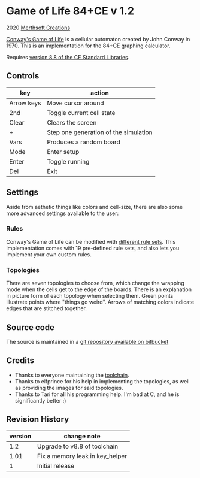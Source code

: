 # Game of Life 84+CE v 1.2

2020 [Merthsoft Creations](shaun@shaunmcfall.com)

[Conway's Game of Life](https://en.wikipedia.org/wiki/Conway's_Game_of_Life) is a cellular automaton created by John Conway in 1970. This is an implementation
for the 84+CE graphing calculator.

Requires [version 8.8 of the CE Standard Libraries](https://github.com/CE-Programming/libraries/releases/tag/v8.8).

## Controls

| key | action |
|-|-|
|Arrow keys | Move cursor around |
| 2nd | Toggle current cell state |
| Clear | Clears the screen |
| + | Step one generation of the simulation |
|Vars | Produces a random board |
|Mode | Enter setup |
|Enter | Toggle running
|Del | Exit

## Settings

Aside from aethetic things like colors and cell-size, there are also some more advanced settings available to the user:

### Rules

Conway's Game of Life can be modified with [different rule sets](https://en.wikipedia.org/wiki/Life-like_cellular_automaton). This implementation comes with 19 pre-defined rule sets, and also lets you implement your own custom rules.

### Topologies

There are seven topologies to choose from, which change the wrapping mode when the cells get to the edge of the boards. There is an explanation in picture form of each topology when selecting them. Green points illustrate points where "things go weird". Arrows of matching colors indicate edges that are stitched together.

## Source code

The source is maintained in a [git repository available on bitbucket](https://bitbucket.org/merthsoft/gol-84-ce)

## Credits

- Thanks to everyone maintaining the [toolchain]((https://github.com/CE-Programming/toolchain)).
- Thanks to elfprince for his help in implementing the topologies, as well as providing the images for said topologies.
- Thanks to Tari for all his programming help. I'm bad at C, and he is significantly better :)

## Revision History

| version | change note |
| - | - |
| 1.2 | Upgrade to v8.8 of toolchain |
| 1.01 | Fix a memory leak in key_helper |
| 1 | Initial release |
